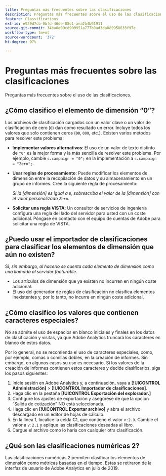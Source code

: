 ```yaml
---
title: Preguntas más frecuentes sobre las clasificaciones
description: Preguntas más frecuentes sobre el uso de las clasificaciones.
feature: Classifications
exl-id: e929d7cb-0bfd-46de-88d1-aea2b4b91911
source-git-commit: 34ba0e09cd909951a777b0ad3da080958633f97e
workflow-type: tm+mt
source-wordcount: '372'
ht-degree: 97%

---
```


# Preguntas más frecuentes sobre las clasificaciones

Preguntas más frecuentes sobre el uso de las clasificaciones.

## ¿Cómo clasifico el elemento de dimensión “0”?

Los archivos de clasificación cargados con un valor clave o un valor de clasificación de cero (`0`) dan como resultado un error. Incluye todos los valores que solo contienen ceros (`00`, `000`, etc.). Existen varios métodos para resolver este problema:

* **Implementar valores alternativos**: El uso de un valor de texto distinto de `"0"` es la mejor forma y la más sencilla de resolver este problema. Por ejemplo, cambie `s.campaign = "0";` en la implementación a `s.campaign = "Zero";`.

* **Usar reglas de procesamiento**: Puede modificar los elementos de dimensión entre la recopilación de datos y su almacenamiento en un grupo de informes. Cree la siguiente regla de procesamiento:

   *Si la [dimensión] es igual a `0`, sobrescriba el valor de la [dimensión] con el valor personalizado `Zero`.*

* **Solicitar una regla VISTA**: Un consultor de servicios de ingeniería configura una regla del lado del servidor para usted con un coste adicional. Póngase en contacto con el equipo de cuentas de Adobe para solicitar una regla de VISTA.

## ¿Puedo usar el importador de clasificaciones para clasificar los elementos de dimensión que aún no existen?

Sí, *sin embargo, al hacerlo se cuenta cada elemento de dimensión como una llamada al servidor facturable.*

* Los artículos de dimensión que ya existen no incurren en ningún coste adicional.
* El uso del generador de reglas de clasificación no clasifica elementos inexistentes y, por lo tanto, no incurre en ningún coste adicional.

## ¿Cómo clasifico los valores que contienen caracteres especiales?

No se admite el uso de espacios en blanco iniciales y finales en los datos de clasificación y visitas, ya que Adobe Analytics truncará los caracteres en blanco de estos datos.

Por lo general, no se recomienda el uso de caracteres especiales, como, por ejemplo, comas o comillas dobles, en la creación de informes. Sin embargo, en algunos casos su uso es necesario. Si los valores de la creación de informes contienen estos caracteres y decide clasificarlos, siga los pasos siguientes:

1. Inicie sesión en Adobe Analytics y, a continuación, vaya a **[!UICONTROL Administración]** > **[!UICONTROL Importador de clasificaciones]**.
2. Haga clic en la pestaña **[!UICONTROL Exportación del explorador.]**
3. Configure los ajustes de exportación y asegúrese de que la opción “Salida de cotización” NO está seleccionada.
4. Haga clic en **[!UICONTROL Exportar archivo]** y abra el archivo descargado en un editor de hojas de cálculo.
5. En la línea 1, localice la celda C1, que contiene el valor `v:2.0`. Cambie el valor a `v:2.1` y aplique las clasificaciones deseadas al libro.
6. Cargue el archivo como lo haría con cualquier otra clasificación.

## ¿Qué son las clasificaciones numéricas 2?

Las clasificaciones numéricas 2 permiten clasificar los elementos de dimensión como métricas basadas en el tiempo. Estas se retiraron de la interfaz de usuario de Adobe Analytics en julio de 2019.
